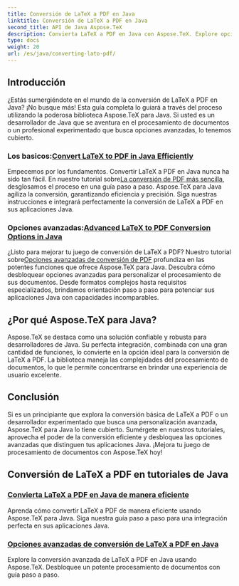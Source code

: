 ```yaml
---
title: Conversión de LaTeX a PDF en Java
linktitle: Conversión de LaTeX a PDF en Java
second_title: API de Java Aspose.TeX
description: Convierta LaTeX a PDF en Java con Aspose.TeX. Explore opciones eficientes y avanzadas para la integración en sus aplicaciones Java. Desbloquee potentes capacidades de procesamiento de documentos.
type: docs
weight: 20
url: /es/java/converting-lato-pdf/
---
```


## Introducción

¿Estás sumergiéndote en el mundo de la conversión de LaTeX a PDF en Java? ¡No busque más! Esta guía completa lo guiará a través del proceso utilizando la poderosa biblioteca Aspose.TeX para Java. Si usted es un desarrollador de Java que se aventura en el procesamiento de documentos o un profesional experimentado que busca opciones avanzadas, lo tenemos cubierto.

###  Los basicos:[Convert LaTeX to PDF in Java Efficiently](./simplest-pdf-conversion/)

 Empecemos por los fundamentos. Convertir LaTeX a PDF en Java nunca ha sido tan fácil. En nuestro tutorial sobre[La conversión de PDF más sencilla](./simplest-pdf-conversion/), desglosamos el proceso en una guía paso a paso. Aspose.TeX para Java agiliza la conversión, garantizando eficiencia y precisión. Siga nuestras instrucciones e integrará perfectamente la conversión de LaTeX a PDF en sus aplicaciones Java.

###  Opciones avanzadas:[Advanced LaTeX to PDF Conversion Options in Java](./advanced-pdf-conversion/)

 ¿Listo para mejorar tu juego de conversión de LaTeX a PDF? Nuestro tutorial sobre[Opciones avanzadas de conversión de PDF](./advanced-pdf-conversion/) profundiza en las potentes funciones que ofrece Aspose.TeX para Java. Descubra cómo desbloquear opciones avanzadas para personalizar el procesamiento de sus documentos. Desde formatos complejos hasta requisitos especializados, brindamos orientación paso a paso para potenciar sus aplicaciones Java con capacidades incomparables.

## ¿Por qué Aspose.TeX para Java?

Aspose.TeX se destaca como una solución confiable y robusta para desarrolladores de Java. Su perfecta integración, combinada con una gran cantidad de funciones, lo convierte en la opción ideal para la conversión de LaTeX a PDF. La biblioteca maneja las complejidades del procesamiento de documentos, lo que le permite concentrarse en brindar una experiencia de usuario excelente.

## Conclusión

Si es un principiante que explora la conversión básica de LaTeX a PDF o un desarrollador experimentado que busca una personalización avanzada, Aspose.TeX para Java lo tiene cubierto. Sumérgete en nuestros tutoriales, aprovecha el poder de la conversión eficiente y desbloquea las opciones avanzadas que distinguen tus aplicaciones Java. ¡Mejora tu juego de procesamiento de documentos con Aspose.TeX hoy!
## Conversión de LaTeX a PDF en tutoriales de Java
### [Convierta LaTeX a PDF en Java de manera eficiente](./simplest-pdf-conversion/)
Aprenda cómo convertir LaTeX a PDF de manera eficiente usando Aspose.TeX para Java. Siga nuestra guía paso a paso para una integración perfecta en sus aplicaciones Java.
### [Opciones avanzadas de conversión de LaTeX a PDF en Java](./advanced-pdf-conversion/)
Explore la conversión avanzada de LaTeX a PDF en Java usando Aspose.TeX. Desbloquee un potente procesamiento de documentos con guía paso a paso.